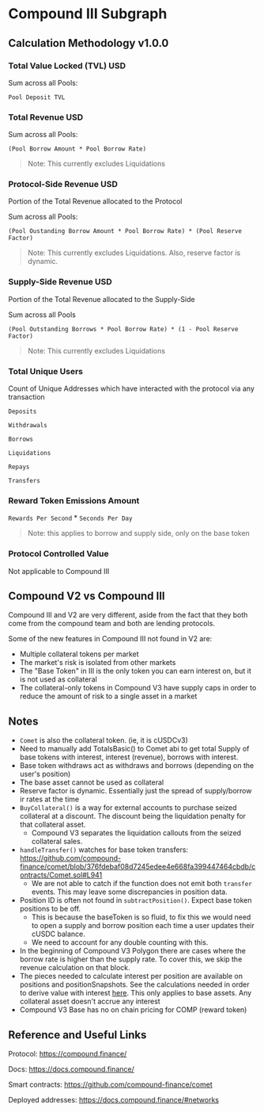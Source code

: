 # Compound III Subgraph

## Calculation Methodology v1.0.0

### Total Value Locked (TVL) USD

Sum across all Pools:

`Pool Deposit TVL`

### Total Revenue USD

Sum across all Pools:

`(Pool Borrow Amount * Pool Borrow Rate)`

> Note: This currently excludes Liquidations

### Protocol-Side Revenue USD

Portion of the Total Revenue allocated to the Protocol

Sum across all Pools:

`(Pool Oustanding Borrow Amount * Pool Borrow Rate) * (Pool Reserve Factor)`

> Note: This currently excludes Liquidations. Also, reserve factor is dynamic.

### Supply-Side Revenue USD

Portion of the Total Revenue allocated to the Supply-Side

Sum across all Pools

`(Pool Outstanding Borrows * Pool Borrow Rate) * (1 - Pool Reserve Factor)`

> Note: This currently excludes Liquidations

### Total Unique Users

Count of Unique Addresses which have interacted with the protocol via any transaction

`Deposits`

`Withdrawals`

`Borrows`

`Liquidations`

`Repays`

`Transfers`

### Reward Token Emissions Amount

`Rewards Per Second` \* `Seconds Per Day`

> Note: this applies to borrow and supply side, only on the base token

### Protocol Controlled Value

Not applicable to Compound III

## Compound V2 vs Compound III

Compound III and V2 are very different, aside from the fact that they both come from the compound team and both are lending protocols.

Some of the new features in Compound III not found in V2 are:

- Multiple collateral tokens per market
- The market's risk is isolated from other markets
- The "Base Token" in III is the only token you can earn interest on, but it is not used as collateral
- The collateral-only tokens in Compound V3 have supply caps in order to reduce the amount of risk to a single asset in a market

## Notes

- `Comet` is also the collateral token. (ie, it is cUSDCv3)
- Need to manually add TotalsBasic() to Comet abi to get total Supply of base tokens with interest, interest (revenue), borrows with interest.
- Base token withdraws act as withdraws and borrows (depending on the user's position)
- The base asset cannot be used as collateral
- Reserve factor is dynamic. Essentially just the spread of supply/borrow ir rates at the time
- `BuyCollateral()` is a way for external accounts to purchase seized collateral at a discount. The discount being the liquidation penalty for that collateral asset.
  - Compound V3 separates the liquidation callouts from the seized collateral sales.
- `handleTransfer()` watches for base token transfers: https://github.com/compound-finance/comet/blob/376fdebaf08d7245edee4e668fa399447464cbdb/contracts/Comet.sol#L941
  - We are not able to catch if the function does not emit both `transfer` events. This may leave some discrepancies in position data.
- Position ID is often not found in `subtractPosition()`. Expect base token positions to be off.
  - This is because the baseToken is so fluid, to fix this we would need to open a supply and borrow position each time a user updates their cUSDC balance.
  - We need to account for any double counting with this.
- In the beginning of Compound V3 Polygon there are cases where the borrow rate is higher than the supply rate. To cover this, we skip the revenue calculation on that block.
- The pieces needed to calculate interest per position are available on positions and positionSnapshots. See the calculations needed in order to derive value with interest [here](https://github.com/compound-finance/comet/blob/015cc2a82154ece6d32e6309000583ece0f1811e/contracts/CometCore.sol#L80-L92). This only applies to base assets. Any collateral asset doesn't accrue any interest
- Compound V3 Base has no on chain pricing for COMP (reward token)

## Reference and Useful Links

Protocol: https://compound.finance/

Docs: https://docs.compound.finance/

Smart contracts: https://github.com/compound-finance/comet

Deployed addresses: https://docs.compound.finance/#networks
